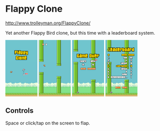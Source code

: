 # Flappy Clone

http://www.trolleyman.org/FlappyClone/

Yet another Flappy Bird clone, but this time with a leaderboard system.

<img src="img/screenshotStart.png" width="100">
<img src="img/screenshotPlaying.png" width="100">
<img src="img/screenshotDeath.png" width="100">
<img src="img/screenshotLeaderboard.gif" width="100">

## Controls

Space or click/tap on the screen to flap.